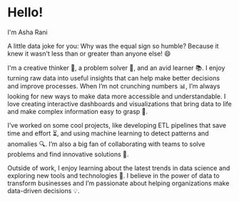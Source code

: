 # Hello!  
I'm Asha Rani

A little data joke for you: Why was the equal sign so humble? Because it knew it wasn't less than or greater than anyone else! 😄

I'm a creative thinker 🤔, a problem solver 🧩, and an avid learner 📚. I enjoy turning raw data into useful insights that can help make better decisions and improve processes. When I’m not crunching numbers 📊, I’m always looking for new ways to make data more accessible and understandable. I love creating interactive dashboards and visualizations that bring data to life and make complex information easy to grasp 🎨.

I’ve worked on some cool projects, like developing ETL pipelines that save time and effort ⏳, and using machine learning to detect patterns and anomalies 🔍. I’m also a big fan of collaborating with teams to solve problems and find innovative solutions 🤝.

Outside of work, I enjoy learning about the latest trends in data science and exploring new tools and technologies 🚀. I believe in the power of data to transform businesses and I’m passionate about helping organizations make data-driven decisions 💡.

